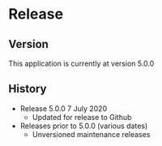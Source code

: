 # Release

## Version  
This application is currently at version 5.0.0  

## History  

* Release 5.0.0 7 July 2020
	* Updated for release to Github
* Releases prior to 5.0.0 (various dates)
	* Unversioned maintenance releases